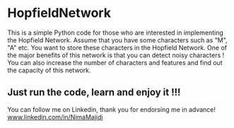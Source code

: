 # HopfieldNetwork

This is a simple Python code for those who are interested in implementing the Hopfield Network. 
Assume that you have some characters such as "M", "A" etc. You want to store these characters in the Hopfield Network. One of the major benefits of this network is that you can detect noisy characters !
You can also increase the number of characters and features and find out the capacity of this network.

Just run the code, learn and enjoy it !!!
-------------
You can follow me on Linkedin, thank you for endorsing me in advance! 
www.linkedin.com/in/NimaMajidi
